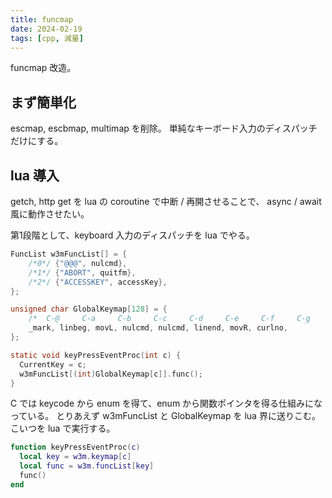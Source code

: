```yaml
---
title: funcmap
date: 2024-02-19
tags: [cpp, 減量]
---
```


funcmap 改造。

<!-- truncate -->

## まず簡単化

escmap, escbmap, multimap を削除。
単純なキーボード入力のディスパッチだけにする。

## lua 導入

getch, http get を lua の coroutine で中断 / 再開させることで、
async / await 風に動作させたい。

第1段階として、keyboard 入力のディスパッチを lua でやる。

```c title="c の keyboard ディスパッチ関連"
FuncList w3mFuncList[] = {
    /*0*/ {"@@@", nulcmd},
    /*1*/ {"ABORT", quitfm},
    /*2*/ {"ACCESSKEY", accessKey},
};

unsigned char GlobalKeymap[128] = {
    /*  C-@     C-a     C-b     C-c     C-d     C-e     C-f     C-g      */
    _mark, linbeg, movL, nulcmd, nulcmd, linend, movR, curlno,
};

static void keyPressEventProc(int c) {
  CurrentKey = c;
  w3mFuncList[(int)GlobalKeymap[c]].func();
}
```

C では keycode から enum を得て、enum から関数ポインタを得る仕組みになっている。
とりあえず w3mFuncList と GlobalKeymap を lua 界に送りこむ。
こいつを lua で実行する。

```lua
function keyPressEventProc(c)
  local key = w3m.keymap[c]
  local func = w3m.funcList[key]
  func()
end
```

